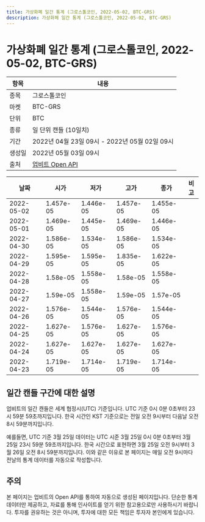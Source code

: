 ```yaml
---
title: 가상화폐 일간 통계 (그로스톨코인, 2022-05-02, BTC-GRS)
description: 가상화폐 일간 통계 (그로스톨코인, 2022-05-02, BTC-GRS)
---
```



가상화폐 일간 통계 (그로스톨코인, 2022-05-02, BTC-GRS)
===

|항목|내용|
|--|--|
|종목|그로스톨코인|
|마켓|BTC-GRS|
|단위|BTC|
|종류|일 단위 캔들 (10일치)|
|기간|2022년 04월 23일 09시 - 2022년 05월 02일 09시|
|생성일|2022년 05월 03일 09시|
|출처|[업비트 Open API](https://docs.upbit.com)|


|날짜|시가|저가|고가|종가|비고|
|--|--|--|--|--|--|
|2022-05-02|1.457e-05|1.446e-05|1.457e-05|1.455e-05|    |
|2022-05-01|1.469e-05|1.445e-05|1.469e-05|1.446e-05|    |
|2022-04-30|1.586e-05|1.534e-05|1.586e-05|1.534e-05|    |
|2022-04-29|1.595e-05|1.595e-05|1.835e-05|1.622e-05|    |
|2022-04-28|1.58e-05|1.558e-05|1.58e-05|1.558e-05|    |
|2022-04-27|1.59e-05|1.558e-05|1.59e-05|1.57e-05|    |
|2022-04-26|1.576e-05|1.544e-05|1.576e-05|1.544e-05|    |
|2022-04-25|1.627e-05|1.576e-05|1.627e-05|1.576e-05|    |
|2022-04-24|1.627e-05|1.627e-05|1.627e-05|1.627e-05|    |
|2022-04-23|1.719e-05|1.714e-05|1.719e-05|1.714e-05|    |


일간 캔들 구간에 대한 설명
---


업비트의 일간 캔들은 세계 협정시(UTC) 기준입니다. 
UTC 기준 0시 0분 0초부터 23시 59분 59초까지입니다. 
한국 시간인 KST 기준으로는 전일 오전 9시부터 다음날 오전 8시 59분까지입니다. 


예를들면, UTC 기준 3월 25일 데이터는 UTC 시준 3월 25일 0시 0분 0초부터 3월 25일 23시 59분 59초까지입니다. 
한국 시간으로 표현하면 3월 25일 오전 9시부터 3월 26일 오전 8시 59분까지입니다. 
이와 같은 이유로 본 페이지는 매일 오전 9시마다 전날의 통계 데이터를 자동으로 작성합니다. 


주의
---


본 페이지는 업비트의 Open API를 통하여 자동으로 생성된 페이지입니다. 
단순한 통계 데이터만 제공하고, 자료를 통해 인사이트를 얻기 위한 참고용으로만 사용하시기 바랍니다. 
투자를 권유하는 것은 아니며, 투자에 대한 모든 책임은 투자자 본인에게 있습니다. 
